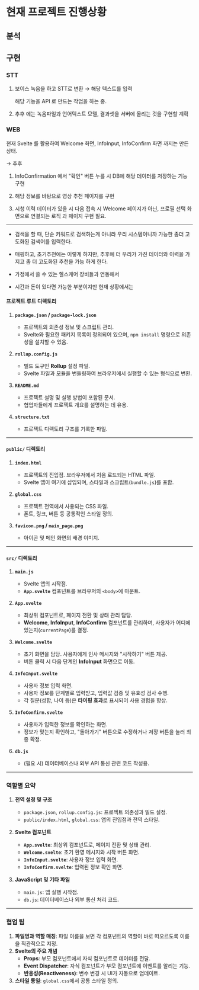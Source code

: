 
# 현재 프로젝트 진행상황

## 분석


## 구현

### STT

1. 보이스 녹음을 하고 STT로 변환 
	→ 해당 텍스트를 입력
	
	해당 기능을 API 로 만드는 작업을 하는 중.  

 2. 추후 에는 녹음파일과 언어텍스트 모델, 결과셋을 서버에 올리는 것을 구현할 계획

### WEB

현재 Svelte 를 활용하여 Welcome 화면, InfoInput, InfoConfirm 화면 까지는 만든 상태.

→ 추후 
1. InfoConfirmation 에서 "확인" 버튼 누를 시 DB에 해당 데이터를 저장하는 기능 구현

2. 해당 정보를 바탕으로 영상 추천 페이지를 구현

3. 시청 이력 데이터가 있을 시 다음 접속 시 Welcome 페이지가 아닌, 프로필 선택 화면으로 연결되는 로직 과 페이지 구현 필요. 

---

- 검색을 할 때, 단순 키워드로 검색하는게 아니라 우리 시스템이니까 가능한 좀더 고도화된 검색어를 입력한다. 

- 매핑하고, 초기추천에는 이렇게 하지만, 추후에 더 우리가 가진 데이터와 이력을 가지고 좀 더 고도화된 추천을 가능 하게 한다. 

- 가정에서 쓸 수 있는 헬스케어 장비들과 연동해서 

- 시간과 돈이 있다면 가능한 부분이지만 현재 상황에서는 



#### **프로젝트 루트 디렉토리**

1. **`package.json` / `package-lock.json`**
    
    - 프로젝트의 의존성 정보 및 스크립트 관리.
    - Svelte와 필요한 패키지 목록이 정의되어 있으며, `npm install` 명령으로 의존성을 설치할 수 있음.
2. **`rollup.config.js`**
    
    - 빌드 도구인 **Rollup** 설정 파일.
    - Svelte 파일과 모듈을 번들링하여 브라우저에서 실행할 수 있는 형식으로 변환.
3. **`README.md`**
    
    - 프로젝트 설명 및 실행 방법이 포함된 문서.
    - 협업자들에게 프로젝트 개요를 설명하는 데 유용.
4. **`structure.txt`**
    
    - 프로젝트 디렉토리 구조를 기록한 파일.

---

#### **`public/` 디렉토리**

1. **`index.html`**
    
    - 프로젝트의 진입점. 브라우저에서 처음 로드되는 HTML 파일.
    - Svelte 앱이 여기에 삽입되며, 스타일과 스크립트(`bundle.js`)를 포함.
2. **`global.css`**
    
    - 프로젝트 전역에서 사용되는 CSS 파일.
    - 폰트, 링크, 버튼 등 공통적인 스타일 정의.
3. **`favicon.png` / `main_page.png`**
    
    - 아이콘 및 메인 화면의 배경 이미지.

---

#### **`src/` 디렉토리**

1. **`main.js`**
    
    - Svelte 앱의 시작점.
    - **`App.svelte`** 컴포넌트를 브라우저의 `<body>`에 마운트.
2. **`App.svelte`**
    
    - 최상위 컴포넌트로, 페이지 전환 및 상태 관리 담당.
    - **Welcome**, **InfoInput**, **InfoConfirm** 컴포넌트를 관리하며, 사용자가 어디에 있는지(`currentPage`)를 결정.
3. **`Welcome.svelte`**
    
    - 초기 화면을 담당. 사용자에게 인사 메시지와 "시작하기" 버튼 제공.
    - 버튼 클릭 시 다음 단계인 **InfoInput** 화면으로 이동.
4. **`InfoInput.svelte`**
    
    - 사용자 정보 입력 화면.
    - 사용자 정보를 단계별로 입력받고, 입력값 검증 및 유효성 검사 수행.
    - 각 질문(성함, 나이 등)은 **타이핑 효과**로 표시되어 사용 경험을 향상.
5. **`InfoConfirm.svelte`**
    
    - 사용자가 입력한 정보를 확인하는 화면.
    - 정보가 맞는지 확인하고, "돌아가기" 버튼으로 수정하거나 저장 버튼을 눌러 최종 확정.
6. **`db.js`**
    
    - (필요 시) 데이터베이스나 외부 API 통신 관련 코드 작성용.

---

### 역할별 요약

1. **전역 설정 및 구조**
    
    - `package.json`, `rollup.config.js`: 프로젝트 의존성과 빌드 설정.
    - `public/index.html`, `global.css`: 앱의 진입점과 전역 스타일.
2. **Svelte 컴포넌트**
    
    - **`App.svelte`**: 최상위 컴포넌트로, 페이지 전환 및 상태 관리.
    - **`Welcome.svelte`**: 초기 환영 메시지와 시작 버튼 화면.
    - **`InfoInput.svelte`**: 사용자 정보 입력 화면.
    - **`InfoConfirm.svelte`**: 입력된 정보 확인 화면.
3. **JavaScript 및 기타 파일**
    
    - `main.js`: 앱 실행 시작점.
    - `db.js`: 데이터베이스나 외부 통신 처리 코드.

---

### 협업 팁

1. **파일명과 역할 매칭**: 파일 이름을 보면 각 컴포넌트의 역할이 바로 떠오르도록 이름을 직관적으로 지정.
2. **Svelte의 주요 개념**
    - **Props**: 부모 컴포넌트에서 자식 컴포넌트로 데이터를 전달.
    - **Event Dispatcher**: 자식 컴포넌트가 부모 컴포넌트에 이벤트를 알리는 기능.
    - **반응성(Reactiveness)**: 변수 변경 시 UI가 자동으로 업데이트.
3. **스타일 통일**: `global.css`에서 공통 스타일 정의.